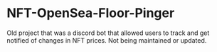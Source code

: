 # NFT-OpenSea-Floor-Pinger

Old project that was a discord bot that allowed users to track and get notified of changes in NFT prices.
Not being maintained or updated.
